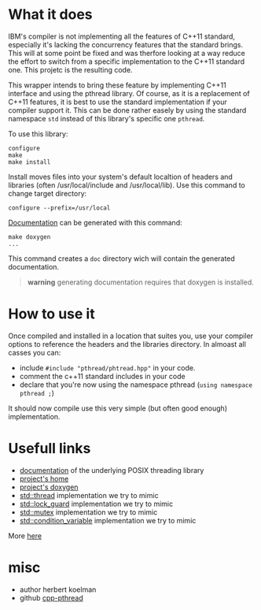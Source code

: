 # What it does

IBM's compiler is not implementing all the features of C++11 standard, especially it's lacking the concurrency features that the standard brings. This will at some point be fixed and was therfore looking at a way reduce the effort to switch from a specific implementation to the C++11 standard one. This projetc is the resulting code.


This wrapper intends to bring these feature by implementing C++11 interface and using the  pthread library.  Of course, as it is a replacement of C++11 features, it is best to use the standard implementation if your compiler support it. This can be done rather easely by using the standard namespace `std` instead of this library's specific one `pthread`.


To use this library:
```
configure
make
make install
```

Install moves files into your system's default localtion of headers and libraries (often /usr/local/include and /usr/local/lib). Use this command to change target directory:
```
configure --prefix=/usr/local
```

[Documentation](http://herbertkoelman.github.io/cpp-pthread/doc/html/) can be generated with this command:
```
make doxygen
...
```

This command creates a `doc` directory wich will contain the generated documentation.

> **warning** generating documentation requires that doxygen is installed.

# How to use it

Once compiled and installed in a location that suites you, use your compiler options to reference the headers and the libraries directory. In almoast all casses you can:
* include `#include "pthread/phtread.hpp"` in your code.
* comment the c++11 standard includes in your code
* declare that you're now using the namespace pthread (`using namespace pthread ;`)

It should now compile use this very simple (but often good enough) implementation.

# Usefull links

* [documentation](http://pubs.opengroup.org/onlinepubs/007908799/xsh/threads.html) of the underlying POSIX threading library 
* [project's home](https://github.com/HerbertKoelman/cpp-pthread)
* [project's doxygen](http://herbertkoelman.github.io/cpp-pthread/doc/html/)
* [std::thread](http://en.cppreference.com/w/cpp/thread/thread) implementation we try to mimic
* [std::lock_guard](http://en.cppreference.com/w/cpp/thread/lock_guard/lock_guard)  implementation we try to mimic 
* [std::mutex](http://en.cppreference.com/w/cpp/thread/mutex) implementation we try to mimic
* [std::condition_variable](http://en.cppreference.com/w/cpp/thread/condition_variable) implementation we try to mimic

More [here](https://github.com/HerbertKoelman/cpp-pthread/wiki)

# misc

* author herbert koelman
* github [cpp-pthread](https://github.com/HerbertKoelman/cpp-pthread)
